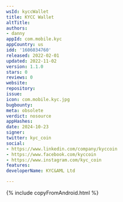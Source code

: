 ```yaml
---
wsId: kyccWallet
title: KYCC Wallet
altTitle: 
authors:
- danny
appId: com.mobile.kyc
appCountry: us
idd: '1606034760'
released: 2022-02-01
updated: 2022-11-02
version: 1.1.0
stars: 0
reviews: 0
website: 
repository: 
issue: 
icon: com.mobile.kyc.jpg
bugbounty: 
meta: obsolete
verdict: nosource
appHashes: 
date: 2024-10-23
signer: 
twitter: kyc_coin
social:
- https://www.linkedin.com/company/kyccoin
- https://www.facebook.com/kyccoin
- https://www.instagram.com/kyc_coin
features: 
developerName: KYC&AML Ltd

---
```


{% include copyFromAndroid.html %}
